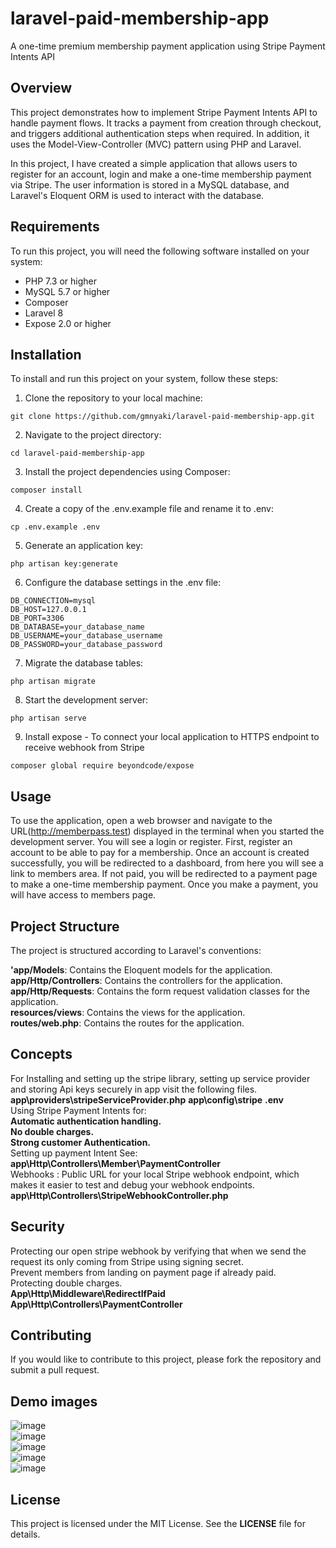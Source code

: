 # laravel-paid-membership-app
A one-time premium membership payment application using Stripe Payment Intents API
## Overview 
This project demonstrates how to implement Stripe Payment Intents API to handle payment flows. It tracks a payment from creation through checkout, and triggers additional authentication steps when required. In addition, it uses the Model-View-Controller (MVC) pattern using PHP and Laravel.

In this project, I have created a simple application that allows users to register for an account, login and make a one-time membership payment via Stripe. The user information is stored in a MySQL database, and Laravel's Eloquent ORM is used to interact with the database.

## Requirements

To run this project, you will need the following software installed on your system:

- PHP 7.3 or higher
- MySQL 5.7 or higher
- Composer
- Laravel 8
- Expose 2.0 or higher

## Installation
To install and run this project on your system, follow these steps:

1. Clone the repository to your local machine:
```
git clone https://github.com/gmnyaki/laravel-paid-membership-app.git  

```
2. Navigate to the project directory:
```
cd laravel-paid-membership-app

```
3. Install the project dependencies using Composer:

```
composer install

```
4. Create a copy of the .env.example file and rename it to .env:
```
cp .env.example .env

```
5. Generate an application key:
```
php artisan key:generate
```
6. Configure the database settings in the .env file:
```
DB_CONNECTION=mysql
DB_HOST=127.0.0.1
DB_PORT=3306
DB_DATABASE=your_database_name
DB_USERNAME=your_database_username
DB_PASSWORD=your_database_password
```
7. Migrate the database tables:
```
php artisan migrate
```
8. Start the development server:
```
php artisan serve
```
9. Install expose - To connect your local application to HTTPS endpoint to receive webhook from Stripe   
```
composer global require beyondcode/expose
```
## Usage
To use the application, open a web browser and navigate to the URL(http://memberpass.test) displayed in the terminal when you started the development server. You will see a login or register. First, register an account to be able to pay for a membership. Once an account is created successfully, you will be redirected to a dashboard, from here you will see a link to members area. If not paid, you will be redirected to a payment page to make a one-time membership payment. Once you make a payment, you will have access to members page.   
## Project Structure
The project is structured according to Laravel's conventions: 

**'app/Models**: Contains the Eloquent models for the application.  
**app/Http/Controllers**: Contains the controllers for the application.  
**app/Http/Requests**: Contains the form request validation classes for the application.  
**resources/views**: Contains the views for the application.  
**routes/web.php**: Contains the routes for the application.

## Concepts
For Installing and setting up the stripe library, setting up service provider and storing Api keys securely in app visit the following files.
**app\providers\stripeServiceProvider.php**
**app\config\stripe**
**.env**   
Using Stripe Payment Intents for:    
**Automatic authentication handling.**   
**No double charges.**   
**Strong customer Authentication.**   
Setting up payment Intent See:   
**app\Http\Controllers\Member\PaymentController**   
Webhooks : Public URL for your local Stripe webhook endpoint, which makes it easier to test and debug your webhook endpoints.   
**app\Http\Controllers\StripeWebhookController.php**   

## Security   

Protecting our open stripe webhook by verifying that when we send the request its only coming from Stripe using signing secret.   
Prevent members from landing on payment page if already paid.   
Protecting double charges.    
**App\Http\Middleware\RedirectIfPaid**   
**App\Http\Controllers\PaymentController**      

## Contributing  
If you would like to contribute to this project, please fork the repository and submit a pull request.

## Demo images 
![image](https://user-images.githubusercontent.com/25588619/226086365-e4526603-5b21-44da-af97-2c8c92cb03bc.png)         
![image](https://user-images.githubusercontent.com/25588619/226086413-02026e99-ed8e-48e6-87a6-8d717b0c603d.png)   
![image](https://user-images.githubusercontent.com/25588619/226087118-8929f7e2-1521-46e8-97cd-250086ca6265.png)   
![image](https://user-images.githubusercontent.com/25588619/226087350-8327ddd2-d2c5-4c5d-a0a7-c7abf5ae5645.png)   
![image](https://user-images.githubusercontent.com/25588619/226087184-268e8792-5518-4ca5-9b06-be34d8272865.png)   


## License

This project is licensed under the MIT License. See the **LICENSE** file for details.

